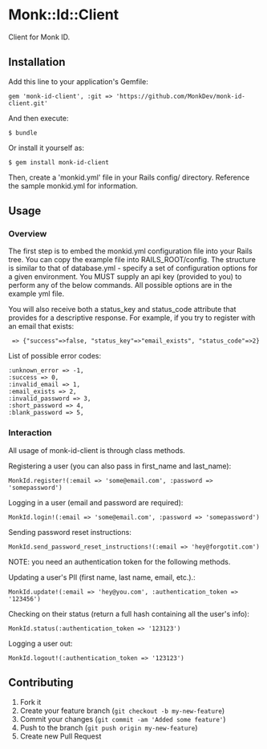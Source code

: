 # Monk::Id::Client

Client for Monk ID.

## Installation

Add this line to your application's Gemfile:

    gem 'monk-id-client', :git => 'https://github.com/MonkDev/monk-id-client.git'

And then execute:

    $ bundle

Or install it yourself as:

    $ gem install monk-id-client

Then, create a 'monkid.yml' file in your Rails config/ directory. Reference the sample monkid.yml for information.

## Usage

### Overview

The first step is to embed the monkid.yml configuration file into your Rails tree. You can copy the example file into RAILS_ROOT/config. The structure is similar to that of database.yml - specify a set of configuration options for a given environment. You MUST supply an api key (provided to you) to perform any of the below commands. All possible options are in the example yml file.

You will also receive both a status_key and status_code attribute that provides for a descriptive response. For example, if you try to register with an email that exists:

     => {"success"=>false, "status_key"=>"email_exists", "status_code"=>2}

List of possible error codes:

    :unknown_error => -1,
    :success => 0,
    :invalid_email => 1,
    :email_exists => 2,
    :invalid_password => 3,
    :short_password => 4,
    :blank_password => 5,

### Interaction

All usage of monk-id-client is through class methods. 

Registering a user (you can also pass in first_name and last_name):
    
    MonkId.register!(:email => 'some@email.com', :password => 'somepassword')

Logging in a user (email and password are required):
    
    MonkId.login!(:email => 'some@email.com', :password => 'somepassword')

Sending password reset instructions:

    MonkId.send_password_reset_instructions!(:email => 'hey@forgotit.com')

NOTE: you need an authentication token for the following methods.

Updating a user's PII (first name, last name, email, etc.).:

    MonkId.update!(:email => 'hey@you.com', :authentication_token => '123456')

Checking on their status (return a full hash containing all the user's info):

    MonkId.status(:authentication_token => '123123')

Logging a user out:

    MonkId.logout!(:authentication_token => '123123')

## Contributing

1. Fork it
2. Create your feature branch (`git checkout -b my-new-feature`)
3. Commit your changes (`git commit -am 'Added some feature'`)
4. Push to the branch (`git push origin my-new-feature`)
5. Create new Pull Request
